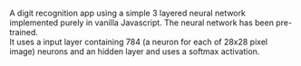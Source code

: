 A digit recognition app using a simple 3 layered neural network implemented purely in vanilla Javascript. The neural network has been pre-trained.<br> It uses a input layer containing 784 (a neuron for each of 28x28 pixel image) neurons and an hidden layer and uses a softmax activation.
